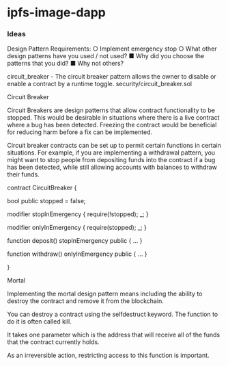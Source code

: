 # ipfs-image-dapp


### Ideas
Design Pattern Requirements:
○  	Implement emergency stop
○  	What other design patterns have you used / not used?
■  	Why did you choose the patterns that you did?
■  	Why not others?

circuit_breaker - The circuit breaker pattern allows the owner to disable or enable a contract by a runtime toggle. security/circuit_breaker.sol

Circuit Breaker

Circuit Breakers are design patterns that allow contract functionality to be stopped. This would be desirable in situations where there is a live contract where a bug has been detected. Freezing the contract would be beneficial for reducing harm before a fix can be implemented.


Circuit breaker contracts can be set up to permit certain functions in certain situations. For example, if you are implementing a withdrawal pattern, you might want to stop people from depositing funds into the contract if a bug has been detected, while still allowing accounts with balances to withdraw their funds.


contract CircuitBreaker {

bool public stopped = false;

modifier stopInEmergency { require(!stopped); _; }

modifier onlyInEmergency { require(stopped); _; }

function deposit() stopInEmergency public { … }

function withdraw() onlyInEmergency public { … } 

}


Mortal





Implementing the mortal design pattern means including the ability to destroy the contract and remove it from the blockchain.

 


You can destroy a contract using the selfdestruct keyword. The function to do it is often called kill.


It takes one parameter which is the address that will receive all of the funds that the contract currently holds.


As an irreversible action, restricting access to this function is important.
